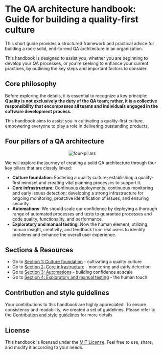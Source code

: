 # The QA architecture handbook: Guide for building a quality-first culture

This short guide provides a structured framework and practical advice for
building a rock-solid, end-to-end QA architecture in an organization.

This handbook is designed to assist you, whether you are beginning to develop
your QA processes, or you're seeking to enhance your current practices, by
outlining the key steps and important factors to consider.

## Core philosophy

Before exploring the details, it is essential to recognize a key principle:
**Quality is not exclusively the duty of the QA team; rather, it is a collective
responsibility that encompasses all teams and individuals engaged in the
software development process.**

This handbook aims to assist you in cultivating a quality-first culture,
empowering everyone to play a role in delivering outstanding products.

## Four pillars of a QA architecture

<!-- markdownlint-disable-next-line -->
<p align="center">
  <!-- markdownlint-disable-next-line -->
  <img
  src="https://github.com/user-attachments/assets/b63e8bdc-fbed-43b8-8eab-b165f84db3ea"
  alt="four-pillars">
</p>

We will explore the journey of creating a solid QA architecture through four key
pillars that are closely linked:

- **Culture foundation**: Fostering a quality culture; establishing a
  quality-first mindset and creating vital planning processes to support it.
- **Core infrastructure**: Continuous deployments, continuous monitoring and
  early issues detection; developing a strong infrastructure for ongoing
  monitoring, proactive identification of issues, and ensuring security.
- **Automations**: We should scale our confidence by deploying a thorough range
  of automated processes and tests to guarantee processes and code quality,
  functionality, and performance.
- **Exploratory and manual testing**: Now the human element, utilizing human
  insight, creativity, and feedback from real users to identify problems and
  enhance the overall user experience.

## Sections & Resources

- Go to [Section 1: Culture foundation](./docs/culture-foundation.md) -
  cultivating a quality culture
- Go to [Section 2: Core infrastructure](./docs/core-infrastructure.md) -
  monitoring and early detection
- Go to [Section 3: Automations](./docs/automations.md) - building confidence at
  scale
- Go to [Section 4: Exploratory and manual testing](./docs/human-touch.md) - the
  human touch

## Contribution and style guidelines

Your contributions to this handbook are highly appreciated. To ensure
consistency and readability, we created a set of guidelines. Please refer to the
[Contribution and style guidelines](./CONTRIBUTION.md) for more details.

## License

This handbook is licensed under the [MIT License](./LICENSE). Feel free to use,
share, and modify it according to your needs.
